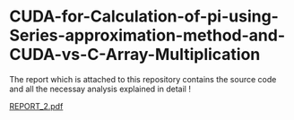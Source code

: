 # CUDA-for-Calculation-of-pi-using-Series-approximation-method-and-CUDA-vs-C-Array-Multiplication


The report which is attached to this repository contains the source code and all the necessay analysis explained in detail !

[REPORT_2.pdf](https://github.com/user-attachments/files/16043879/CA_PROJECT_REPORT_2.pdf)
